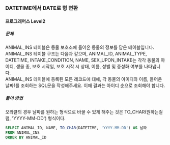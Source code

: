 ### DATETIME에서 DATE로 형 변환

#### 프로그래머스 Level2

##### 문제
ANIMAL_INS 테이블은 동물 보호소에 들어온 동물의 정보를 담은 테이블입니다. ANIMAL_INS 테이블 구조는 다음과 같으며, ANIMAL_ID, ANIMAL_TYPE, DATETIME, INTAKE_CONDITION, NAME, SEX_UPON_INTAKE는 각각 동물의 아이디, 생물 종, 보호 시작일, 보호 시작 시 상태, 이름, 성별 및 중성화 여부를 나타냅니다.<br>
ANIMAL_INS 테이블에 등록된 모든 레코드에 대해, 각 동물의 아이디와 이름, 들어온 날짜1를 조회하는 SQL문을 작성해주세요. 이때 결과는 아이디 순으로 조회해야 합니다.

##### 풀이 방법
오라클의 경우 날짜를 원하는 형식으로 바꿀 수 있게 해주는 것은 TO_CHAR(원하는컬럼, 'YYYY-MM-DD') 형식이다.

```sql
SELECT ANIMAL_ID, NAME, TO_CHAR(DATETIME, 'YYYY-MM-DD') AS 날짜
FROM ANIMAL_INS
ORDER BY ANIMAL_ID
```